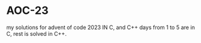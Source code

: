 # AOC-23
my solutions for advent of code 2023 IN C, and C++
days from 1 to 5 are in C, rest is solved in C++.
